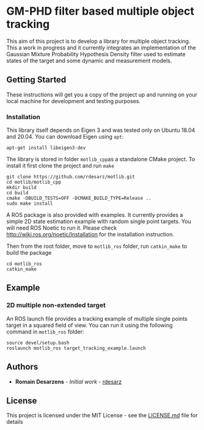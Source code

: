# GM-PHD filter based multiple object tracking

This aim of this project is to develop a library for multiple object tracking. This a work in progress and 
it currently integrates an implementation of the Gaussian Mixture Probability Hypothesis Density filter used to estimate 
states of the target and some dynamic and measurement models. 

## Getting Started
These instructions will get you a copy of the project up and running on your local machine for development and testing purposes. 

### Installation

This library itself depends on Eigen 3 and was tested only on Ubuntu 18.04 and 20.04. You can download Eigen using `apt`:

```
apt-get install libeigen3-dev
```

The library is stored in folder `motlib_cpp`as a standalone CMake project. To install it first clone the project and run 
`make`

```
git clone https://github.com/rdesarz/motlib.git
cd motlib/motlib_cpp
mkdir build 
cd build
cmake -DBUILD_TESTS=OFF -DCMAKE_BUILD_TYPE=Release ..
sudo make install
```

A ROS package is also provided with examples. It currently provides a simple 2D state estimation example with random 
single point targets. You will need ROS Noetic to run it. Please check http://wiki.ros.org/noetic/Installation for the 
installation instruction.

Then from the root folder, move to `motlib_ros` folder, run `catkin_make` to build the package 

```
cd motlib_ros
catkin_make  
```

## Example

### 2D multiple non-extended target 

An ROS launch file provides a tracking example of multiple single points target in a squared field of view. You can run it using the following command in `motlib_ros` folder:

```
source devel/setup.bash
roslaunch motlib_ros target_tracking_example.launch
```

## Authors

* **Romain Desarzens** - *Initial work* - [rdesarz](https://github.com/rdesarz)

## License

This project is licensed under the MIT License - see the [LICENSE.md](LICENSE.md) file for details
